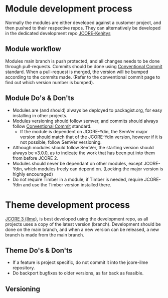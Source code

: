 # Module development process
Normally the modules are either developed against a customer project, and then pushed to their respective repos. They can alternatively be developed in the dedicated development repo [JCORE-Kehitys](https://github.com/jco-digital/jcore-kehitys)

## Module workflow
Modules main branch is push protected, and all changes needs to be done through pull-requests. Commits should be done using [Conventional Commit](https://www.conventionalcommits.org) standard.
When a pull-request is merged, the version will be bumped according to the commits made. (Refer to the conventional commit page to find out which version number is bumped).


## Module Do's & Don'ts
- Modules are (and should) always be deployed to packagist.org, for easy installing in other projects.
- Modules versioning should follow semver, and commits should always follow [Conventional Commit](https://www.conventionalcommits.org) standard.
    - If the module is dependent on JCORE-Ydin, the SemVer major version should match that of the JCORE-Ydin version, however if it is not possible, follow SemVer versioning.
- Although modules should follow SemVer, the starting version should always be v3.0.0, as to indicate the work that has been put into them from before JCORE 2.
- Modules should never be dependant on other modules, except JCORE-Ydin, which modules freely can depend on. (Locking the major version is highly encouraged)
- Do not require Timber in a module, if Timber is needed, require JCORE-Ydin and use the Timber version installed there.


# Theme development process
[JCORE 3 (Ilme)](https://github.com/jco-digital/jcore-ilme), is best developed using the development repo, as all projects uses a copy of the latest version (branch). 
Development should be done on the main branch, and when a new version can be released, a new branch is made from the main branch.

## Theme Do's & Don'ts
- If a feature is project specific, do not commit it into the jcore-ilme repository.
- Do backport bugfixes to older versions, as far back as feasible.

## Versioning
